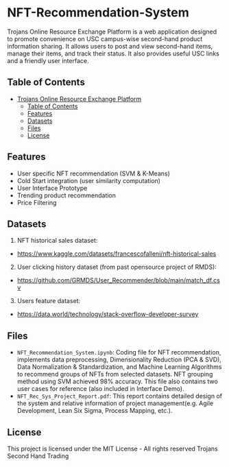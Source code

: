 # NFT-Recommendation-System

Trojans Online Resource Exchange Platform is a web application designed to promote convenience on USC campus-wise second-hand product information sharing. It allows users to post and view second-hand items, manage their items, and track their status. It also provides useful USC links and a friendly user interface.

## Table of Contents

- [Trojans Online Resource Exchange Platform](#trojans-online-resource-exchange-platform)
  - [Table of Contents](#table-of-contents)
  - [Features](#features)
  - [Datasets](#datasets)
  - [Files](#files)
  - [License](#license)

## Features

- User specific NFT recommendation (SVM & K-Means)
- Cold Start integration (user similarity computation) 
- User Interface Prototype
- Trending product recommendation
- Price Filtering

## Datasets

1. NFT historical sales dataset:
- https://www.kaggle.com/datasets/francescofalleni/nft-historical-sales

2. User clicking history dataset (from past opensource project of RMDS):
- https://github.com/GRMDS/User_Recommender/blob/main/match_df.csv

3. Users feature dataset: 
- https://data.world/technology/stack-overflow-developer-survey


## Files

- `NFT_Recommendation_System.ipynb`: Coding file for  NFT recommendation, implements data preprocessing, Dimensionality Reduction (PCA & SVD), Data Normalization & Standardization, and Machine Learning Algorithms to recommend groups of NFTs from selected datasets. NFT grouping method using SVM achieved 98% accuracy. This file also contains two user cases for reference (also included in Interface Demo).
- `NFT_Rec_Sys_Project_Report.pdf`: This report contains detailed design of the system and relative information of project management(e.g. Agile Development, Lean Six Sigma, Process Mapping, etc.). 


## License

This project is licensed under the MIT License - All rights reserved Trojans Second Hand Trading
